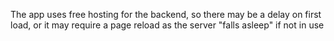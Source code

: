 The app uses free hosting for the backend, so there may be a delay on first
load, or it may require a page reload as the server "falls asleep" if not in use
